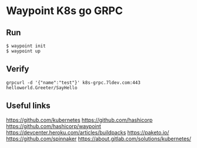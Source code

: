 # Waypoint K8s go GRPC

## Run

```
$ waypoint init
$ waypoint up
```
## Verify

```
grpcurl -d '{"name":"test"}' k8s-grpc.7ldev.com:443 helloworld.Greeter/SayHello
```

## Useful links
https://github.com/kubernetes
https://github.com/hashicorp
https://github.com/hashicorp/waypoint
https://devcenter.heroku.com/articles/buildpacks
https://paketo.io/
https://github.com/spinnaker
https://about.gitlab.com/solutions/kubernetes/
